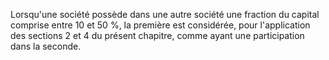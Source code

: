   
Lorsqu'une société possède dans une autre société une fraction du capital comprise entre 10 et 50 %, la première est considérée, pour l'application des sections 2 et 4 du présent chapitre, comme ayant une participation dans la seconde.  

  
